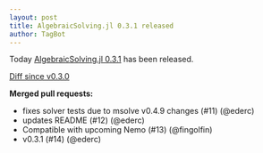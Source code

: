 ```yaml
---
layout: post
title: AlgebraicSolving.jl 0.3.1 released
author: TagBot
---
```


Today [AlgebraicSolving.jl 0.3.1](https://github.com/algebraic-solving/AlgebraicSolving.jl/releases/tag/v0.3.1) has
been released.

[Diff since v0.3.0](https://github.com/algebraic-solving/AlgebraicSolving.jl/compare/v0.3.0...v0.3.1)



**Merged pull requests:**
- fixes solver tests due to msolve v0.4.9 changes (#11) (@ederc)
- updates README (#12) (@ederc)
- Compatible with upcoming Nemo (#13) (@fingolfin)
- v0.3.1 (#14) (@ederc)
